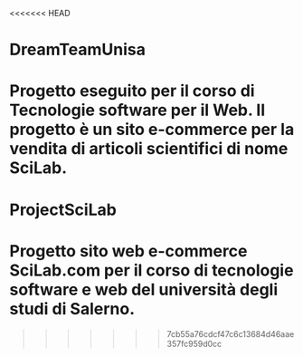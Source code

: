 <<<<<<< HEAD
# DreamTeamUnisa
Progetto eseguito per il corso di Tecnologie software per il Web.
Il progetto è un sito e-commerce per la vendita di articoli scientifici di nome SciLab.
=======
# ProjectSciLab
# Progetto sito web e-commerce SciLab.com per il corso di tecnologie software e web del università degli studi di Salerno.
>>>>>>> 7cb55a76cdcf47c6c13684d46aae357fc959d0cc
